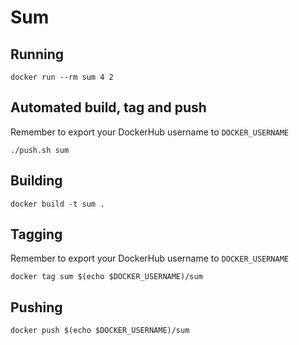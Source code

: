 # Sum

## Running

```
docker run --rm sum 4 2
```

## Automated build, tag and push

Remember to export your DockerHub username to `DOCKER_USERNAME`

```
./push.sh sum
```

## Building

```
docker build -t sum .
```

## Tagging

Remember to export your DockerHub username to `DOCKER_USERNAME`

```
docker tag sum $(echo $DOCKER_USERNAME)/sum
```

## Pushing

```
docker push $(echo $DOCKER_USERNAME)/sum
```
